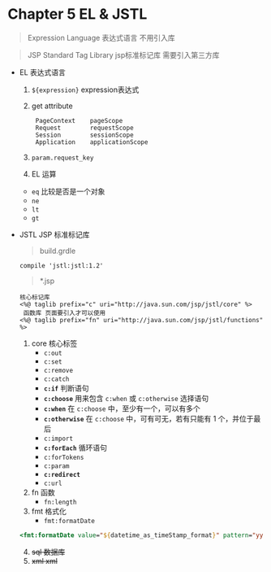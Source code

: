 # Chapter 5 EL & JSTL

> Expression Language 表达式语言 不用引入库

> JSP Standard Tag Library jsp标准标记库 需要引入第三方库


- EL 表达式语言
  1. `${expression}`  expression表达式
  2. get attribute

      ```
       PageContext    pageScope
       Request        requestScope
       Session        sessionScope
       Application    applicationScope
      ```
  3. `param.request_key`
  4. EL 运算
    - `eq`  比较是否是一个对象
    - `ne`
    - `lt`
    - `gt`

- JSTL JSP 标准标记库

  > build.grdle

  ```
  compile 'jstl:jstl:1.2'
  ```

  > *.jsp

  ```
  核心标记库
  <%@ taglib prefix="c" uri="http://java.sun.com/jsp/jstl/core" %>
   函数库 页面要引入才可以使用
  <%@ taglib prefix="fn" uri="http://java.sun.com/jsp/jstl/functions" %>
  ```

  1. core 核心标签
      - `c:out`
      - `c:set`
      - `c:remove`
      - `c:catch`
      - **`c:if`** 判断语句
      - **`c:choose`** 用来包含 `c:when` 或 `c:otherwise` 选择语句
      - **`c:when`** 在 `c:choose` 中，至少有一个，可以有多个
      - **`c:otherwise`** 在 `c:choose` 中，可有可无，若有只能有 1 个，并位于最后
      - `c:import`
      - **`c:forEach`**  循环语句
      - `c:forTokens`
      - `c:param`
      - **`c:redirect`**
      - `c:url`
  2. fn 函数
     - `fn:length`
  3. fmt 格式化
     - `fmt:formatDate` 
    ```jsp
    <fmt:formatDate value="${datetime_as_timeStamp_format}" pattern="yyyy-MM-dd HH:mm:ss"/>
    ```

  4. ~~sql 数据库~~
  5. ~~xml xml~~